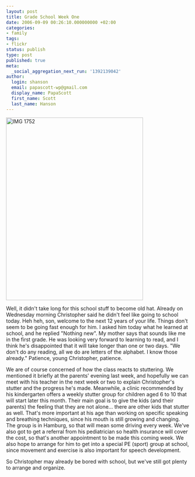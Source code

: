```yaml
---
layout: post
title: Grade School Week One
date: 2006-09-09 00:26:10.000000000 +02:00
categories:
- family
tags:
- flickr
status: publish
type: post
published: true
meta:
  _social_aggregation_next_run: '1392139042'
author:
  login: shanson
  email: papascott-wp@gmail.com
  display_name: PapaScott
  first_name: Scott
  last_name: Hanson
---
```

<p><a href="http://www.flickr.com/photos/papascott/238178329/" title="Photo Sharing"><img src="https://static.flickr.com/91/238178329_a28850b306.jpg" width="375" height="500" alt="IMG 1752" /></a></p>
<p>Well, it didn't take long for this school stuff to become old hat. Already on Wednesday morning Christopher said he didn't feel like going to school today. Heh heh, son, welcome to the next 12 years of your life. Things don't seem to be going fast enough for him. I asked him today what he learned at school, and he replied "Nothing new". My mother says that sounds like me in the first grade. He was looking very forward to learning to read, and I think he's disappointed that it will take longer than one or two days. "We don't do any reading, all we do are letters of the alphabet. I know those already." Patience, young Christopher, patience.</p>
<p>We are of course concerned of how the class reacts to stuttering. We mentioned it briefly at the parents' evening last week, and hopefully we can meet with his teacher in the next week or two to explain Christopher's stutter and the progress he's made. Meanwhile, a clinic recommended by his kindergarten offers a weekly stutter group for children aged 6 to 10 that will start later this month. Their main goal is to give the kids (and their parents) the feeling that they are not alone... there are other kids that stutter as well. That's more important at his age than working on specific speaking and breathing techniques, since his mouth is still growing and changing. The group is in Hamburg, so that will mean some driving every week. We've also got to get a referral from his pediatrician so health insurance will cover the cost, so that's another appointment to be made this coming week. We also hope to arrange for him to get into a special PE (sport) group at school, since movement and exercise is also important for speech development. </p>
<p>So Christopher may already be bored with school, but we've still got plenty to arrange and organize.</p>

